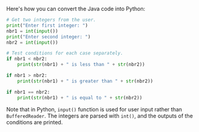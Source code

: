  Here's how you can convert the Java code into Python:

```python
# Get two integers from the user.
print("Enter first integer: ")
nbr1 = int(input())
print("Enter second integer: ")
nbr2 = int(input())

# Test conditions for each case separately.
if nbr1 < nbr2:
    print(str(nbr1) + " is less than " + str(nbr2))

if nbr1 > nbr2:
    print(str(nbr1) + " is greater than " + str(nbr2))

if nbr1 == nbr2:
    print(str(nbr1) + " is equal to " + str(nbr2))
```

Note that in Python, `input()` function is used for user input rather than `BufferedReader`. The integers are parsed with `int()`, and the outputs of the conditions are printed.
